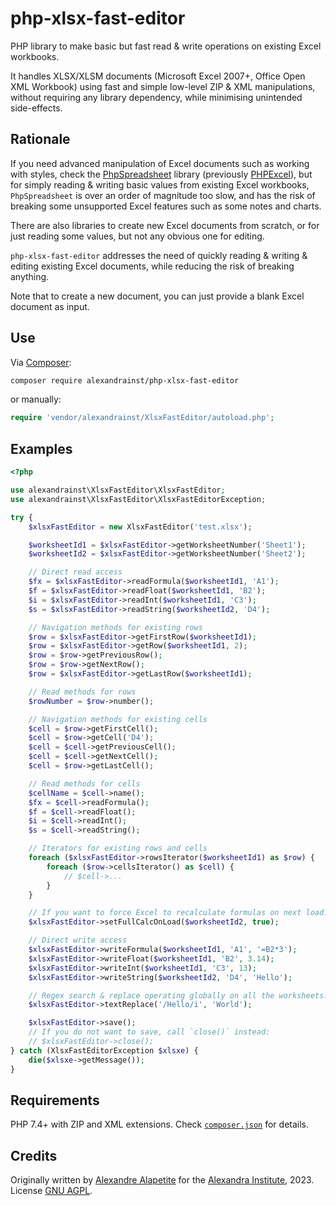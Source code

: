 # php-xlsx-fast-editor

PHP library to make basic but fast read & write operations on existing Excel workbooks.

It handles XLSX/XLSM documents (Microsoft Excel 2007+, Office Open XML Workbook) using fast and simple low-level ZIP & XML manipulations,
without requiring any library dependency, while minimising unintended side-effects.

## Rationale

If you need advanced manipulation of Excel documents such as working with styles,
check the [PhpSpreadsheet](https://github.com/PHPOffice/PhpSpreadsheet) library
(previously [PHPExcel](https://github.com/PHPOffice/PHPExcel/)),
but for simply reading & writing basic values from existing Excel workbooks, `PhpSpreadsheet` is over an order of magnitude too slow,
and has the risk of breaking some unsupported Excel features such as some notes and charts.

There are also libraries to create new Excel documents from scratch, or for just reading some values, but not any obvious one for editing.

`php-xlsx-fast-editor` addresses the need of quickly reading & writing & editing existing Excel documents,
while reducing the risk of breaking anything.

Note that to create a new document, you can just provide a blank Excel document as input.

## Use

Via [Composer](https://packagist.org/packages/alexandrainst/php-xlsx-fast-editor):

```sh
composer require alexandrainst/php-xlsx-fast-editor
```

or manually:

```php
require 'vendor/alexandrainst/XlsxFastEditor/autoload.php';
```


## Examples

```php
<?php

use alexandrainst\XlsxFastEditor\XlsxFastEditor;
use alexandrainst\XlsxFastEditor\XlsxFastEditorException;

try {
	$xlsxFastEditor = new XlsxFastEditor('test.xlsx');

	$worksheetId1 = $xlsxFastEditor->getWorksheetNumber('Sheet1');
	$worksheetId2 = $xlsxFastEditor->getWorksheetNumber('Sheet2');

	// Direct read access
	$fx = $xlsxFastEditor->readFormula($worksheetId1, 'A1');
	$f = $xlsxFastEditor->readFloat($worksheetId1, 'B2');
	$i = $xlsxFastEditor->readInt($worksheetId1, 'C3');
	$s = $xlsxFastEditor->readString($worksheetId2, 'D4');

	// Navigation methods for existing rows
	$row = $xlsxFastEditor->getFirstRow($worksheetId1);
	$row = $xlsxFastEditor->getRow($worksheetId1, 2);
	$row = $row->getPreviousRow();
	$row = $row->getNextRow();
	$row = $xlsxFastEditor->getLastRow($worksheetId1);

	// Read methods for rows
	$rowNumber = $row->number();

	// Navigation methods for existing cells
	$cell = $row->getFirstCell();
	$cell = $row->getCell('D4');
	$cell = $cell->getPreviousCell();
	$cell = $cell->getNextCell();
	$cell = $row->getLastCell();

	// Read methods for cells
	$cellName = $cell->name();
	$fx = $cell->readFormula();
	$f = $cell->readFloat();
	$i = $cell->readInt();
	$s = $cell->readString();

	// Iterators for existing rows and cells
	foreach ($xlsxFastEditor->rowsIterator($worksheetId1) as $row) {
		foreach ($row->cellsIterator() as $cell) {
			// $cell->...
		}
	}

	// If you want to force Excel to recalculate formulas on next load:
	$xlsxFastEditor->setFullCalcOnLoad($worksheetId2, true);

	// Direct write access
	$xlsxFastEditor->writeFormula($worksheetId1, 'A1', '=B2*3');
	$xlsxFastEditor->writeFloat($worksheetId1, 'B2', 3.14);
	$xlsxFastEditor->writeInt($worksheetId1, 'C3', 13);
	$xlsxFastEditor->writeString($worksheetId2, 'D4', 'Hello');

	// Regex search & replace operating globally on all the worksheets:
	$xlsxFastEditor->textReplace('/Hello/i', 'World');

	$xlsxFastEditor->save();
	// If you do not want to save, call `close()` instead:
	// $xlsxFastEditor->close();
} catch (XlsxFastEditorException $xlsxe) {
	die($xlsxe->getMessage());
}
```

## Requirements

PHP 7.4+ with ZIP and XML extensions.
Check [`composer.json`](./composer.json) for details.

## Credits

Originally written by [Alexandre Alapetite](https://github.com/Alkarex) for the [Alexandra Institute](https://alexandra.dk/), 2023.
License [GNU AGPL](https://gnu.org/licenses/agpl.html).
